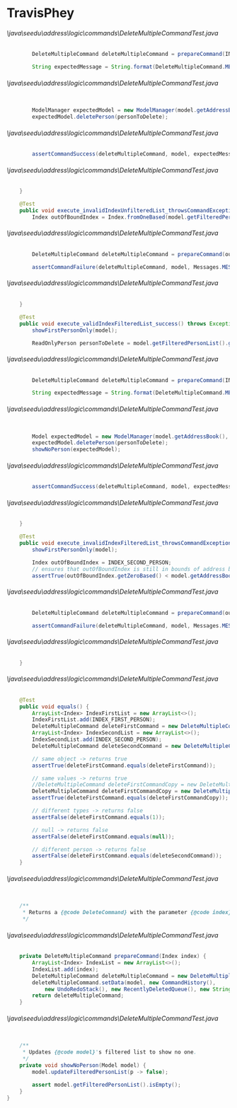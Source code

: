 # TravisPhey
###### \java\seedu\address\logic\commands\DeleteMultipleCommandTest.java
``` java
        DeleteMultipleCommand deleteMultipleCommand = prepareCommand(INDEX_FIRST_PERSON);

        String expectedMessage = String.format(DeleteMultipleCommand.MESSAGE_DELETE_PERSON_SUCCESS, personToDelete);
```
###### \java\seedu\address\logic\commands\DeleteMultipleCommandTest.java
``` java

        ModelManager expectedModel = new ModelManager(model.getAddressBook(), new UserPrefs());
        expectedModel.deletePerson(personToDelete);

```
###### \java\seedu\address\logic\commands\DeleteMultipleCommandTest.java
``` java
        assertCommandSuccess(deleteMultipleCommand, model, expectedMessage, expectedModel);
```
###### \java\seedu\address\logic\commands\DeleteMultipleCommandTest.java
``` java
    }

    @Test
    public void execute_invalidIndexUnfilteredList_throwsCommandException() throws Exception {
        Index outOfBoundIndex = Index.fromOneBased(model.getFilteredPersonList().size() + 1);
```
###### \java\seedu\address\logic\commands\DeleteMultipleCommandTest.java
``` java
        DeleteMultipleCommand deleteMultipleCommand = prepareCommand(outOfBoundIndex);

        assertCommandFailure(deleteMultipleCommand, model, Messages.MESSAGE_INVALID_PERSON_DISPLAYED_INDEX);
```
###### \java\seedu\address\logic\commands\DeleteMultipleCommandTest.java
``` java
    }

    @Test
    public void execute_validIndexFilteredList_success() throws Exception {
        showFirstPersonOnly(model);

        ReadOnlyPerson personToDelete = model.getFilteredPersonList().get(INDEX_FIRST_PERSON.getZeroBased());
```
###### \java\seedu\address\logic\commands\DeleteMultipleCommandTest.java
``` java
        DeleteMultipleCommand deleteMultipleCommand = prepareCommand(INDEX_FIRST_PERSON);

        String expectedMessage = String.format(DeleteMultipleCommand.MESSAGE_DELETE_PERSON_SUCCESS, personToDelete);
```
###### \java\seedu\address\logic\commands\DeleteMultipleCommandTest.java
``` java

        Model expectedModel = new ModelManager(model.getAddressBook(), new UserPrefs());
        expectedModel.deletePerson(personToDelete);
        showNoPerson(expectedModel);

```
###### \java\seedu\address\logic\commands\DeleteMultipleCommandTest.java
``` java
        assertCommandSuccess(deleteMultipleCommand, model, expectedMessage, expectedModel);
```
###### \java\seedu\address\logic\commands\DeleteMultipleCommandTest.java
``` java
    }

    @Test
    public void execute_invalidIndexFilteredList_throwsCommandException() {
        showFirstPersonOnly(model);

        Index outOfBoundIndex = INDEX_SECOND_PERSON;
        // ensures that outOfBoundIndex is still in bounds of address book list
        assertTrue(outOfBoundIndex.getZeroBased() < model.getAddressBook().getPersonList().size());

```
###### \java\seedu\address\logic\commands\DeleteMultipleCommandTest.java
``` java
        DeleteMultipleCommand deleteMultipleCommand = prepareCommand(outOfBoundIndex);

        assertCommandFailure(deleteMultipleCommand, model, Messages.MESSAGE_INVALID_PERSON_DISPLAYED_INDEX);
```
###### \java\seedu\address\logic\commands\DeleteMultipleCommandTest.java
``` java
    }

```
###### \java\seedu\address\logic\commands\DeleteMultipleCommandTest.java
``` java
    @Test
    public void equals() {
        ArrayList<Index> IndexFirstList = new ArrayList<>();
        IndexFirstList.add(INDEX_FIRST_PERSON);
        DeleteMultipleCommand deleteFirstCommand = new DeleteMultipleCommand(IndexFirstList);
        ArrayList<Index> IndexSecondList = new ArrayList<>();
        IndexSecondList.add(INDEX_SECOND_PERSON);
        DeleteMultipleCommand deleteSecondCommand = new DeleteMultipleCommand(IndexSecondList);

        // same object -> returns true
        assertTrue(deleteFirstCommand.equals(deleteFirstCommand));

        // same values -> returns true
        //DeleteMultipleCommand deleteFirstCommandCopy = new DeleteMultipleCommand(INDEX_FIRST_PERSON);
        DeleteMultipleCommand deleteFirstCommandCopy = new DeleteMultipleCommand(IndexFirstList);
        assertTrue(deleteFirstCommand.equals(deleteFirstCommandCopy));

        // different types -> returns false
        assertFalse(deleteFirstCommand.equals(1));

        // null -> returns false
        assertFalse(deleteFirstCommand.equals(null));

        // different person -> returns false
        assertFalse(deleteFirstCommand.equals(deleteSecondCommand));
    }
```
###### \java\seedu\address\logic\commands\DeleteMultipleCommandTest.java
``` java

    /**
     * Returns a {@code DeleteCommand} with the parameter {@code index}.
     */
```
###### \java\seedu\address\logic\commands\DeleteMultipleCommandTest.java
``` java
    private DeleteMultipleCommand prepareCommand(Index index) {
        ArrayList<Index> IndexList = new ArrayList<>();
        IndexList.add(index);
        DeleteMultipleCommand deleteMultipleCommand = new DeleteMultipleCommand(IndexList);
        deleteMultipleCommand.setData(model, new CommandHistory(),
            new UndoRedoStack(), new RecentlyDeletedQueue(), new String());
        return deleteMultipleCommand;
    }
```
###### \java\seedu\address\logic\commands\DeleteMultipleCommandTest.java
``` java

    /**
     * Updates {@code model}'s filtered list to show no one.
     */
    private void showNoPerson(Model model) {
        model.updateFilteredPersonList(p -> false);

        assert model.getFilteredPersonList().isEmpty();
    }
}
```
